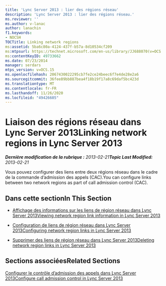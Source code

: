 ```yaml
---
title: 'Lync Server 2013 : lier des régions réseau'
description: 'Lync Server 2013 : lier des régions réseau.'
ms.reviewer: ''
ms.author: v-lanac
author: lanachin
f1.keywords:
- NOCSH
TOCTitle: Linking network regions
ms:assetid: 5ba6c80a-4124-437f-b57a-8d10534cf209
ms:mtpsurl: https://technet.microsoft.com/en-us/library/JJ688070(v=OCS.15)
ms:contentKeyID: 49733662
ms.date: 07/23/2014
manager: serdars
mtps_version: v=OCS.15
ms.openlocfilehash: 2067430022295cb7fe2ce24beec6f7e4de28e2a6
ms.sourcegitcommit: 36fee89bb887bea4f18b19f17a8c69daf5bc423d
ms.translationtype: MT
ms.contentlocale: fr-FR
ms.lasthandoff: 11/26/2020
ms.locfileid: "49426605"
---
```

# <a name="linking-network-regions-in-lync-server-2013"></a><span data-ttu-id="2838c-103">Liaison des régions réseau dans Lync Server 2013</span><span class="sxs-lookup"><span data-stu-id="2838c-103">Linking network regions in Lync Server 2013</span></span>

<div data-xmlns="http://www.w3.org/1999/xhtml">

<div class="topic" data-xmlns="http://www.w3.org/1999/xhtml" data-msxsl="urn:schemas-microsoft-com:xslt" data-cs="https://msdn.microsoft.com/">

<div data-asp="https://msdn2.microsoft.com/asp">



</div>

<div id="mainSection">

<div id="mainBody"><span data-ttu-id="2838c-104">

<span> </span></span><span class="sxs-lookup"><span data-stu-id="2838c-104">

<span> </span></span></span>

<span data-ttu-id="2838c-105">_**Dernière modification de la rubrique :** 2013-02-21_</span><span class="sxs-lookup"><span data-stu-id="2838c-105">_**Topic Last Modified:** 2013-02-21_</span></span>

<span data-ttu-id="2838c-106">Vous pouvez configurer des liens entre deux régions réseau dans le cadre de la commande d’admission des appels (CAC).</span><span class="sxs-lookup"><span data-stu-id="2838c-106">You can configure links between two network regions as part of call admission control (CAC).</span></span>

<div>

## <a name="in-this-section"></a><span data-ttu-id="2838c-107">Dans cette section</span><span class="sxs-lookup"><span data-stu-id="2838c-107">In This Section</span></span>

  - [<span data-ttu-id="2838c-108">Affichage des informations sur les liens de région réseau dans Lync Server 2013</span><span class="sxs-lookup"><span data-stu-id="2838c-108">Viewing network region link information in Lync Server 2013</span></span>](lync-server-2013-viewing-network-region-link-information.md)

  - [<span data-ttu-id="2838c-109">Configuration de liens de région réseau dans Lync Server 2013</span><span class="sxs-lookup"><span data-stu-id="2838c-109">Configuring network region links in Lync Server 2013</span></span>](lync-server-2013-configuring-network-region-links.md)

  - [<span data-ttu-id="2838c-110">Supprimer des liens de région réseau dans Lync Server 2013</span><span class="sxs-lookup"><span data-stu-id="2838c-110">Deleting network region links in Lync Server 2013</span></span>](lync-server-2013-deleting-network-region-links.md)

</div>

<div>

## <a name="related-sections"></a><span data-ttu-id="2838c-111">Sections associées</span><span class="sxs-lookup"><span data-stu-id="2838c-111">Related Sections</span></span>

[<span data-ttu-id="2838c-112">Configurer le contrôle d’admission des appels dans Lync Server 2013</span><span class="sxs-lookup"><span data-stu-id="2838c-112">Configure call admission control in Lync Server 2013</span></span>](lync-server-2013-configure-call-admission-control.md)

<span data-ttu-id="2838c-113"></div>

</div>

<span> </span>

</div>

</div>

</span><span class="sxs-lookup"><span data-stu-id="2838c-113"></div>

</div>

<span> </span>

</div>

</div>

</span></span></div>

